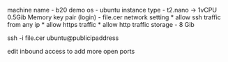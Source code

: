 <!-- digital ocean and linode are good to begin -->

machine name - b20 demo
os - ubuntu
instance type - t2.nano -> 1vCPU 0.5Gib Memory
key pair (login) - file.cer
network setting
    * allow ssh traffic from any ip
    * allow https traffic
    * allow http traffic
storage - 8 Gib

<!-- i means input -->
ssh -i file.cer ubuntu@publicipaddress

edit inbound access to add more open ports